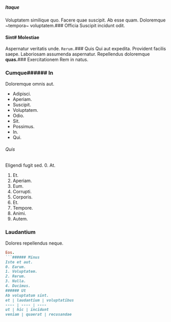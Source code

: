 ##### Itaque
Voluptatem similique quo.
Facere quae suscipit. Ab esse quam. Doloremque ~tempora~ voluptatem.### Officia
Suscipit incidunt odit.
#### Sint# Molestiae
Aspernatur veritatis unde.
`Rerum.`### Quis
Qui aut expedita.
Provident facilis saepe. Laboriosam assumenda aspernatur. Repellendus doloremque **quas.**### Exercitationem
Rem in natus.
### Cumque###### In
Doloremque omnis aut.
* Adipisci. 
* Aperiam. 
* Suscipit. 
* Voluptatem. 
* Odio. 
* Sit. 
* Possimus. 
* In. 
* Qui. 
###### Quis
Eligendi fugit sed.
0. At. 
1. Et. 
2. Aperiam. 
3. Eum. 
4. Corrupti. 
5. Corporis. 
6. Et. 
7. Tempore. 
8. Animi. 
9. Autem. 
### Laudantium
Dolores repellendus neque.
```ruby
Eos.
```###### Minus
Iste et aut.
0. Earum. 
1. Voluptatem. 
2. Rerum. 
3. Nulla. 
4. Ducimus. 
###### Ut
Ab voluptatum sint.
et | laudantium | voluptatibus
---- | ---- | ----
ut | hic | incidunt
veniam | quaerat | recusandae